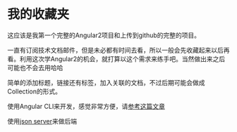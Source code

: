 # 我的收藏夹
这应该是我第一个完整的Angular2项目和上传到github的完整的项目。

一直有订阅技术文档邮件，但是未必都有时间去看，所以一般会先收藏起来以后再看。利用这次学Angular2的机会，就打算以这个需求来练手吧。当然做出来之后可能也不会去用哈哈

简单的添加标题，链接还有标签，加入关联的文档，不过后期可能会做成Collection的形式。

使用Angular CLI来开发，感觉非常方便，请[参考这篇文章](https://www.sitepoint.com/ultimate-angular-cli-reference/)

使用[json server](https://github.com/typicode/json-server)来做后端